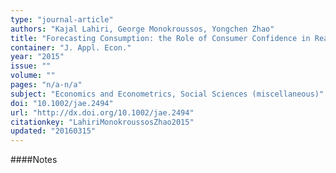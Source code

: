 ```yaml
---
type: "journal-article"
authors: "Kajal Lahiri, George Monokroussos, Yongchen Zhao"
title: "Forecasting Consumption: the Role of Consumer Confidence in Real Time with many Predictors"
container: "J. Appl. Econ."
year: "2015"
issue: ""
volume: ""
pages: "n/a-n/a"
subject: "Economics and Econometrics, Social Sciences (miscellaneous)"
doi: "10.1002/jae.2494"
url: "http://dx.doi.org/10.1002/jae.2494"
citationkey: "LahiriMonokroussosZhao2015"
updated: "20160315"
---
```


####Notes
